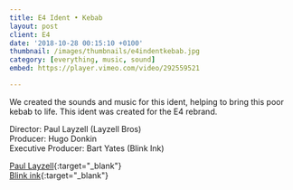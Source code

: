 ```yaml
---
title: E4 Ident • Kebab
layout: post
client: E4
date: '2018-10-28 00:15:10 +0100'
thumbnail: /images/thumbnails/e4indentkebab.jpg
category: [everything, music, sound]
embed: https://player.vimeo.com/video/292559521

---
```


We created the sounds and music for this ident, helping to bring this poor kebab to life. This ident was created for the E4 rebrand.

Director: Paul Layzell (Layzell Bros)  
Producer: Hugo Donkin  
Executive Producer: Bart Yates (Blink Ink)  

[Paul Layzell](https://www.paul-layzell.com/){:target="_blank"}   
[Blink ink](https://www.blinkink.co.uk/){:target="_blank"}  
